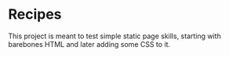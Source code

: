 # Recipes

This project is meant to test simple static page skills, starting with
barebones HTML and later adding some CSS to it.
